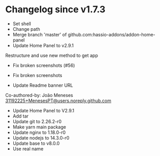 # Changelog since v1.7.3
- Set shell 
- Change path 
- Merge branch 'master' of github.com:hassio-addons/addon-home-panel 
- Update Home Panel to v2.9.1

Restructure and use new method to get app 
- Fix broken screenshots (#56)

* Fix broken screenshots

* Update Readme banner URL

Co-authored-by: João Meneses <31192225+MenesesPT@users.noreply.github.com> 
- Update Home Panel to V2.9.1 
- Add tar 
- Update git to 2.26.2-r0 
- Make yarn main package 
- Update nginx to 1.18.0-r0 
- Update nodejs to 14.3.0-r0 
- Update base to v8.0.0 
- Use real name 
